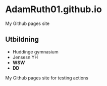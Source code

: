 # AdamRuth01.github.io

My Github pages site


## Utbildning

- Huddinge gymnasium 
- Jensesn YH
- __WSW__
- **DD**


My Github pages site for testing actions

